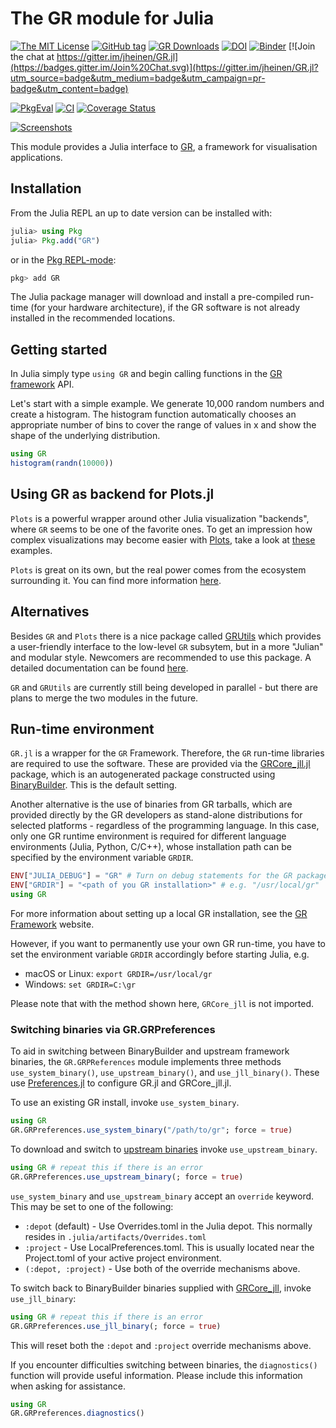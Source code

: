 # The GR module for Julia

[![The MIT License](https://img.shields.io/badge/license-MIT-orange.svg)](LICENSE.md)
[![GitHub tag](https://img.shields.io/github/tag/jheinen/GR.jl.svg)](https://github.com/jheinen/GR.jl/releases)
[![GR Downloads](https://shields.io/endpoint?url=https://pkgs.genieframework.com/api/v1/badge/GR)](https://pkgs.genieframework.com?packages=GR)
[![DOI](https://zenodo.org/badge/29193648.svg)](https://zenodo.org/badge/latestdoi/29193648)
[![Binder](https://mybinder.org/badge_logo.svg)](https://mybinder.org/v2/gh/jheinen/GR.jl/master)
[![Join the chat at https://gitter.im/jheinen/GR.jl](https://badges.gitter.im/Join%20Chat.svg)](https://gitter.im/jheinen/GR.jl?utm_source=badge&utm_medium=badge&utm_campaign=pr-badge&utm_content=badge)

[![PkgEval](https://juliaci.github.io/NanosoldierReports/pkgeval_badges/G/GR.named.svg)](https://juliaci.github.io/NanosoldierReports/pkgeval_badges/G/GR.html)
[![CI](https://github.com/jheinen/GR.jl/actions/workflows/ci.yml/badge.svg)](https://github.com/jheinen/GR.jl/actions/workflows/ci.yml)
[![Coverage Status](https://codecov.io/gh/jheinen/GR.jl/branch/master/graphs/badge.svg?branch=master)](https://app.codecov.io/gh/jheinen/GR.jl)

[![Screenshots](https://gr-framework.org/_images/screenshots.png)](https://gr-framework.org)

This module provides a Julia interface to
[GR](http://gr-framework.org/), a framework for
visualisation applications.

## Installation

From the Julia REPL an up to date version can be installed with:

```julia
julia> using Pkg
julia> Pkg.add("GR")
```
or in the [Pkg REPL-mode](https://docs.julialang.org/en/v1/stdlib/Pkg/index.html#Getting-Started-1):
```julia
pkg> add GR
```
The Julia package manager will download and install a pre-compiled
run-time (for your hardware architecture), if the GR software is not
already installed in the recommended locations.

## Getting started

In Julia simply type ``using GR`` and begin calling functions
in the [GR framework](http://gr-framework.org/julia-gr.html) API.

Let's start with a simple example. We generate 10,000 random numbers and
create a histogram. The histogram function automatically chooses an appropriate
number of bins to cover the range of values in x and show the shape of the
underlying distribution.

```julia
using GR
histogram(randn(10000))
```

## Using GR as backend for Plots.jl

``Plots`` is a powerful wrapper around other Julia visualization
"backends", where ``GR`` seems to be one of the favorite ones.
To get an impression how complex visualizations may become
easier with [Plots](https://juliaplots.github.io), take a look at
[these](https://docs.juliaplots.org/stable/gallery/gr/)  examples.

``Plots`` is great on its own, but the real power comes from the ecosystem surrounding it. You can find more information
[here](https://docs.juliaplots.org/latest/ecosystem/).

## Alternatives

Besides ``GR`` and ``Plots`` there is a nice package called [GRUtils](https://github.com/heliosdrm/GRUtils.jl) which provides a user-friendly interface to the low-level ``GR`` subsytem, but in a more "Julian" and modular style. Newcomers are recommended to use this package. A detailed documentation can be found [here](https://heliosdrm.github.io/GRUtils.jl/stable/).

``GR`` and ``GRUtils`` are currently still being developed in parallel - but there are plans to merge the two modules in the future.

## Run-time environment

``GR.jl`` is a wrapper for the ``GR`` Framework. Therefore, the ``GR`` run-time libraries are required to use the software. These are provided via the [GRCore_jll.jl](https://github.com/JuliaBinaryWrappers/GRCore_jll.jl) package, which is an autogenerated package constructed using [BinaryBuilder](https://github.com/JuliaPackaging/BinaryBuilder.jl). This is the default setting.

Another alternative is the use of binaries from GR tarballs, which are provided directly by the GR developers as stand-alone distributions for selected platforms - regardless of the programming language. In this case, only one GR runtime environment is required for different language environments (Julia, Python, C/C++), whose installation path can be specified by the environment variable `GRDIR`.

```julia
ENV["JULIA_DEBUG"] = "GR" # Turn on debug statements for the GR package
ENV["GRDIR"] = "<path of you GR installation>" # e.g. "/usr/local/gr"
using GR
```

For more information about setting up a local GR installation, see the [GR Framework](https://gr-framework.org) website.

However, if you want to permanently use your own GR run-time, you have to set the environment variable ``GRDIR`` accordingly before starting Julia, e.g.

- macOS or Linux: ```export GRDIR=/usr/local/gr```
- Windows: ```set GRDIR=C:\gr```

Please note that with the method shown here, `GRCore_jll` is not imported.

### Switching binaries via GR.GRPreferences

To aid in switching between BinaryBuilder and upstream framework binaries, the `GR.GRPReferences` module implements three methods `use_system_binary()`, `use_upstream_binary()`, and `use_jll_binary()`. These use [Preferences.jl](https://github.com/JuliaPackaging/Preferences.jl) to configure GR.jl
and GRCore_jll.jl.

To use an existing GR install, invoke `use_system_binary`.

```julia
using GR
GR.GRPreferences.use_system_binary("/path/to/gr"; force = true)
```

To download and switch to [upstream binaries](https://github.com/sciapp/gr/releases) invoke `use_upstream_binary`.

```julia
using GR # repeat this if there is an error
GR.GRPreferences.use_upstream_binary(; force = true)
```

`use_system_binary` and `use_upstream_binary` accept an `override` keyword. This may be set to one of the following:
* `:depot` (default) - Use Overrides.toml in the Julia depot. This normally resides in `.julia/artifacts/Overrides.toml`
* `:project` - Use LocalPreferences.toml. This is usually located near the Project.toml of your active project environment.
* `(:depot, :project)` - Use both of the override mechanisms above.

To switch back to BinaryBuilder binaries supplied with [GRCore_jll](https://github.com/JuliaBinaryWrappers/GRCore_jll.jl), invoke `use_jll_binary`:

```julia
using GR # repeat this if there is an error
GR.GRPreferences.use_jll_binary(; force = true)
```

This will reset both the `:depot` and `:project` override mechanisms above.

If you encounter difficulties switching between binaries, the `diagnostics()` function will provide useful information.
Please include this information when asking for assistance.

```julia
using GR
GR.GRPreferences.diagnostics()
```

